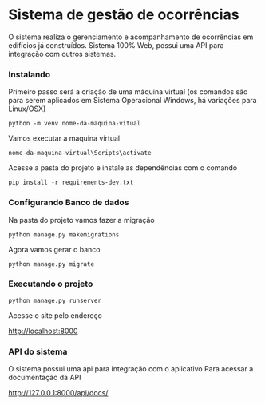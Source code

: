 # Sistema de gestão de ocorrências

O sistema realiza o gerenciamento e acompanhamento de ocorrências em edifícios já construídos.
Sistema 100% Web, possui uma API para integração com outros sistemas.

### Instalando

Primeiro passo será a criação de uma máquina virtual (os comandos são para serem aplicados em Sistema Operacional Windows, há variações para Linux/OSX)

```
python -m venv nome-da-maquina-vitual
```

Vamos executar a maquina virtual

```
nome-da-maquina-virtual\Scripts\activate
```

Acesse a pasta do projeto e instale as dependências com o comando

```
pip install -r requirements-dev.txt
```

### Configurando Banco de dados

Na pasta do projeto vamos fazer a migração

```
python manage.py makemigrations

```

Agora vamos gerar o banco

```
python manage.py migrate

```

### Executando o projeto

```
python manage.py runserver
```

Acesse o site pelo endereço
	
<a href="http://localhost:8000">http://localhost:8000</a>


### API do sistema
<p>O sistema possui uma api para integração com o aplicativo
Para acessar a documentação da API</p>



<a href="http://localhost:8000/api/docs/">http://127.0.0.1:8000/api/docs/</a>

